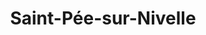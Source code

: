 ---
title: Saint-Pée-sur-Nivelle
url: /saint-pee-sur-nivelle/
latitude: 43.359
longitude: -1.576
---